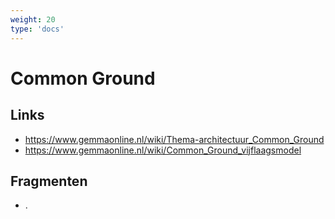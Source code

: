 ```yaml
---
weight: 20
type: 'docs'
---
```


# Common Ground

## Links
- https://www.gemmaonline.nl/wiki/Thema-architectuur_Common_Ground
- https://www.gemmaonline.nl/wiki/Common_Ground_vijflaagsmodel

## Fragmenten
- .
